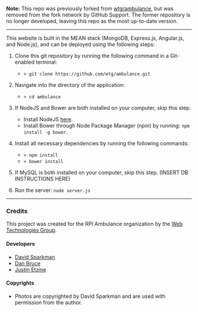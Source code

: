 **Note:** This repo was previously forked from [wtg/ambulance](https://github.com/wtg/ambulance), but was removed from the fork network by GitHub Support. The former repository is no longer developed, leaving this repo as the most up-to-date version. 

---

This website is built in the MEAN stack (MongoDB, Express.js, Angular.js, and Node.js), and can be deployed using the following steps:

1. Clone this git repository by running the following command in a Git-enabled terminal:
    * `> git clone https://github.com/wtg/ambulance.git`

2. Navigate into the directory of the application:
    * `> cd ambulance`

3. If NodeJS and Bower are both installed on your computer, skip this step.
    * Install NodeJS [here](https://nodejs.org/en/download/).
    * Install Bower through Node Package Manager (npm) by running: `npm install -g bower`.

4. Install all necessary dependencies by running the following commands:
    * `> npm install`
    * `> bower install`

5. If MySQL is both installed on your computer, skip this step. (INSERT DB INSTRUCTIONS HERE)

6. Run the server: `node server.js`


-----------------------------------------------------

### Credits

This project was created for the RPI Ambulance organization by the [Web Technologies Group](http://stugov.union.rpi.edu/senate/projects/wtg).

#### Developers 
* [David Sparkman](http://github.com/David-Sparky)
* [Dan Bruce](http://github.com/ddbruce)
* [Justin Etzine](http://github.com/justetz)

#### Copyrights
* Photos are copyrighted by David Sparkman and are used with permission from the author.
